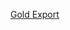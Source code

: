 [Gold Export](https://app.powerbi.com/groups/me/reports/f71ea3cc-835a-482b-8edf-06688f274a69/01c7bcbaa9f460baf149?experience=power-bi) 


